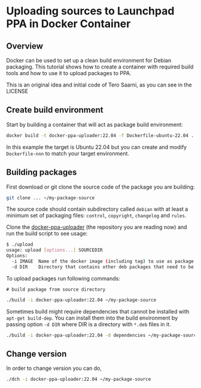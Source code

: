 
# Uploading sources to Launchpad PPA in Docker Container

## Overview

Docker can be used to set up a clean build environment for Debian
packaging.  This tutorial shows how to create a container with
required build tools and how to use it to upload packages to PPA.

This is an original idea and initial code of Tero Saarni, as you can see in
the LICENSE

## Create build environment

Start by building a container that will act as package build environment:

```bash
docker build -t docker-ppa-uploader:22.04 -f Dockerfile-ubuntu-22.04 .
```

In this example the target is Ubuntu 22.04 but you can create and
modify `Dockerfile-nnn` to match your target environment.

## Building packages

First download or git clone the source code of the package you are
building:

```bash
git clone ... ~/my-package-source
```


The source code should contain subdirectory called `debian` with at
least a minimum set of packaging files: `control`, `copyright`,
`changelog` and `rules`.

Clone the
[docker-ppa-uploader](https://github.com/atareao/docker-ppa-uploader)
(the repository you are reading now) and run the build script to see
usage:

```bash
$ ./upload
usage: upload [options...] SOURCEDIR
Options:
  -i IMAGE  Name of the docker image (including tag) to use as package build and upload environment.
  -d DIR    Directory that contains other deb packages that need to be installed before build.
```

To upload packages run following commands:

    # build package from source directory
```bash
./build -i docker-ppa-uploader:22.04 ~/my-package-source
```

Sometimes build might require dependencies that cannot be installed with
`apt-get build-dep`.  You can install them into the build environment
by passing option `-d DIR` where DIR is a directory with `*.deb` files
in it.

```bash
./build -i docker-ppa-uploader:22.04 -d dependencies ~/my-package-source
```

## Change  version

In order to change version you can do,

```bash
./dch -i docker-ppa-uploader:22.04 ~/my-package-source
```
